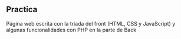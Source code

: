 ## Practica

Página web escrita con la triada del front (HTML, CSS y JavaScript) y algunas funcionalidades con PHP en la parte de Back
